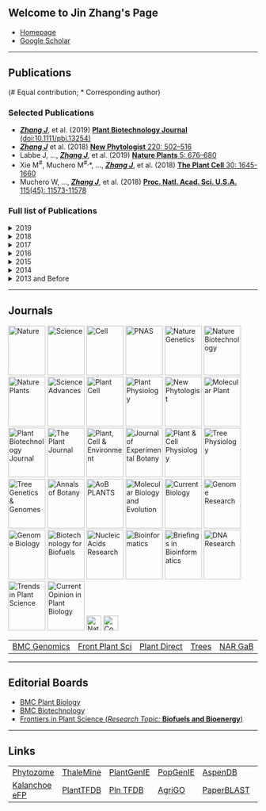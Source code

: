 ## Welcome to Jin Zhang's Page

+ [Homepage](https://www.ornl.gov/staff-profile/jin-zhang)
+ [Google Scholar](https://scholar.google.com/citations?hl=en&user=U-I2QKsAAAAJ&view_op=list_works&sortby=pubdate)


----
## Publications
(\# Equal contribution; \* Corresponding author)

### Selected Publications
+ ***<u>Zhang J</u>***, et al. (2019) [**Plant Biotechnology Journal** (doi:10.1111/pbi.13254)](https://onlinelibrary.wiley.com/doi/full/10.1111/pbi.13254)
+ ***<u>Zhang J</u>*** et al.  (2018) [**New Phytologist** 220: 502–516](https://nph.onlinelibrary.wiley.com/doi/full/10.1111/nph.15297)
+ Labbe J, ..., ***<u>Zhang J</u>***, et al. (2019) [**Nature Plants** 5: 676–680](https://www.nature.com/articles/s41477-019-0469-x)
+ Xie M<sup>#</sup>, Muchero M<sup>#,</sup>\*, ..., ***<u>Zhang J</u>***, et al. (2018) [**The Plant Cell** 30: 1645-1660](http://www.plantcell.org/content/30/7/1645)
+ Muchero W, ..., ***<u>Zhang J</u>***, et al. (2018) [**Proc. Natl. Acad. Sci. U.S.A.** 115(45): 11573-11578](https://www.pnas.org/content/115/45/11573)

### Full list of Publications
<details>
  <summary> 2019 </summary>

<ul>
<li><strong><u><i>Zhang J</i></u></strong>, et al. (2019) Overexpression of a <i>Prefoldin β</i> subunit gene reduces biomass recalcitrance in the bioenergy crop <i>Populus</i>. <a href="https://onlinelibrary.wiley.com/doi/full/10.1111/pbi.13254"><b>Plant Biotechnology Journal</b> (doi:10.1111/pbi.13254)</a> (IF2018 = 6.840)</li>
<li>Labbe J, ..., <strong><u><i>Zhang J</i></u></strong>, et al. (2019) Mediation of plant-mycorrhizal interaction by a lectin receptor-like kinase. <a href="https://www.nature.com/articles/s41477-019-0469-x"><b>Nature Plants</b> 5: 676–680</a> (IF2018 = 13.297) </li>
<li><strong><u><i>Zhang J</i></u></strong>, et al. (2019) Molecular response of poplar to single and combined ozone and drought. <a href="https://www.sciencedirect.com/science/article/pii/S0048969718345510"><b>Science of the Total Environment</b> 655: 1364-1375</a>. (IF2018 = 5.589) </li>
<li><strong><u><i>Zhang J</i></u></strong>, et al. (2019) Overexpression of a serine hydroxymethyltransferase increases biomass production and reduces recalcitrance in the bioenergy crop <i>Populus</i>. <a href="https://pubs.rsc.org/en/content/articlelanding/2019/se/c8se00471d#!divAbstract"><b>Sustainable Energy & Fuels</b> 3(1): 195-207</a> (IF2018 = 4.912) </li>
<li><strong><u><i>Zhang J</i></u></strong>, et al. (2019) Agronomic performance of 27 <i>Populus</i> clones evaluated after two 3-year coppice rotations in Henan, China. <a href=""><b>Global Change Biology Bioenergy</b> </a> (in revision) (IF2018 = 4.849) </li>
<li>Jia H<sup>#</sup>, <strong><u><i>Zhang J</i></u></strong><sup>#,</sup>*, Li J<sup>#</sup>, et al. (2019) Genome-wide transcriptomic analysis of a desert willow, <i>Salix psammophila</i>, reveals the function of hub genes <i>SpMDP1</i> and <i>SpWRKY33</i> in drought tolerance. <a href="https://bmcplantbiol.biomedcentral.com/articles/10.1186/s12870-019-1900-1"><b>BMC Plant Biology</b> 19: 356</a> (Co-first author, Corresponding author) (IF2018 = 3.670) </li>
<li>Liu B, Hu J, <strong><u><i>Zhang J</i></u></strong>* (2019) Evolutionary divergence of duplicated <i>Hsf</i> genes in <i>Populus</i>. <a href="https://www.mdpi.com/2073-4409/8/5/438"><b>Cells</b> 8(5), 438</a> (Corresponding author) (IF2018 = 5.656) </li>
<li>Li W, Wan X, Yu J, Wang K, <strong><u><i>Zhang J</i></u></strong>* (2019) Genome-wide identification, classification and expression analysis of the <i>Hsf</i> gene family in Carnation (<i>Dianthus caryophyllus</i>) <a href="https://www.mdpi.com/1422-0067/20/20/5233"><b>International Journal of Molecular Sciences</b> 20: 5233</a> (Corresponding author) (IF2018 = 4.183) </li>
<li>Jia H<sup>#</sup>, Li J<sup>#</sup>, <strong><u><i>Zhang J</i></u></strong>, et al. (2019) The <i>Salix psammophila SpRLCK1</i> involved in drought and salt tolerance. <a href="https://www.sciencedirect.com/science/article/abs/pii/S0981942819303948"><b>Plant Physiology and Biochemistry</b> 144: 222-233</a> (IF2018 = 3.404) </li>
<li>Xie M, <strong><u><i>Zhang J</i></u></strong>, et al. (2019) Identification of functional single nucleotide polymorphism of <i>Populus PtrEPSP-TF</i> and determination of its transcriptional effect. <a href=""><b>Plant Direct</b> </a> (In Press) </li>
<li>Chang E, <strong><u><i>Zhang J</i></u></strong>, et al. (2019) <i>De novo</i> characterization of the <i>Platycladus orientalis</i> transcriptome and analysis of photosynthesis-related genes during aging. <a href="https://www.mdpi.com/1999-4907/10/5/393"><b>Forests</b> 10(5): 393</a> (IF2018 = 2.116) </li>

</ul>
</details>
 
<details>
  <summary> 2018 </summary>

<ul>
<li><strong><u><i>Zhang J</i></u></strong> et al.  (2018) Genome-wide association studies and expression-based quantitative trait loci analyses reveal roles of HCT2 in caffeoylquinic acid biosynthesis and its regulation by defense-responsive transcription factors in <i>Populus</i>. <a href="https://nph.onlinelibrary.wiley.com/doi/full/10.1111/nph.15297"><b>New Phytologist</b> 220: 502–516</a> (IF2018 = 7.299)</li>
<li>Xie M<sup>#</sup>, Muchero M<sup>#,</sup>*, Bryan A, Yee K, Guo H, <strong><u><i>Zhang J</i></u></strong>, et al. (2018) A 5-enolpyruvylshikimate 3-phosphate synthase functions as a transcriptional repressor in <i>Populus</i>. <a href="http://www.plantcell.org/content/30/7/1645"><b>The Plant Cell</b> 30: 1645-1660</a> (IF2018 = 8.631)</li>
<li>Muchero W, Sondreli K, Chen J, Urbanowicz B, <strong><u><i>Zhang J</i></u></strong>, et al. (2018) Association mapping, transcriptomics, and transient expression identify candidate genes mediating plant-pathogen interactions in a tree. <a href="https://www.pnas.org/content/115/45/11573"><b>Proc. Natl. Acad. Sci. U.S.A.</b> 115(45): 11573-11578</a> (IF2018 = 9.580)</li>
<li><strong><u><i>Zhang J</i></u></strong>, et al. (2018) Recent advances in the transcriptional regulation of the secondary cell wall biosynthesis pathway in woody plants. <a href="https://www.frontiersin.org/articles/10.3389/fpls.2018.01535/full"><b>Frontiers in Plant Science</b> 9: 1535</a> (IF2018 = 4.106)</li>
<li><strong><u><i>Zhang J</i></u></strong><sup>#</sup>, Li Y<sup>#</sup>, et al. (2018). Characterization of the <i>Populus Rab</i> family genes and the function of *PtRabE1b* in salt tolerance. <a href="https://bmcplantbiol.biomedcentral.com/articles/10.1186/s12870-018-1342-1"><b>BMC Plant Biology</b> 18(1): 124</a> (IF2018 = 3.670)</li>
<li><strong><u><i>Zhang J</i></u></strong><sup>#</sup>, Chen J<sup>#</sup>, Wang L<sup>#</sup>, et al. (2018) AtBET5 is essential for exine pattern formation and apical meristem organization in <i>Arabidopsis</i>. <a href="https://www.sciencedirect.com/science/article/pii/S0168945218303728"><b>Plant Science</b> 274: 231-241</a> (IF2018 = 3.785)</li>
<li><strong><u><i>Zhang J</i></u></strong><sup>#</sup>, Zhan T<sup>#</sup>, et al. (2018) Whole-genome resequencing reveals molecular mechanisms of biomass changes in 11-year-old <i>Bt</i> transgenic poplar. <a href="https://link.springer.com/article/10.1007/s00468-018-1737-5"><b>Trees – Structure and Function</b> 32: 1609-1620</a> (IF2018 = 1.799)</li>
<li>Bryan A<sup>#</sup>, <strong><u><i>Zhang J</i></u></strong><sup>#</sup>, et al. (2018). A variable polyglutamine repeat affects subcellular localization and regulatory activity of a <i>Populus</i> ANGUSTIFOLIA protein. <a href="http://www.g3journal.org/cgi/pmidlookup?view=long&pmid=29884614"><b>G3-Genes Genomes Genetics</b> 8: 2631-2641</a> (Co-first author) (IF2018 = 2.630)</li>
<li>Liu B<sup>#</sup>, <strong><u><i>Zhang J</i></u></strong><sup>#</sup>, et al. (2018) <i>PtWOX11</i> acts as master regulator conducting the expression of key transcription factors to induce <i>de novo</i> shoot organogenesis in poplar. <a href="https://link.springer.com/article/10.1007%2Fs11103-018-0786-x"><b>Plant Molecular Biology</b> 98: 389-406</a> (Co-first author) (IF2018 = 3.928)</li>
<li>Li J<sup>#</sup>, <strong><u><i>Zhang J</i></u></strong><sup>#</sup>, Jia H<sup>#</sup>, et al. (2018). The <i>WUSCHEL-related homeobox 5a</i> (<i>PtoWOX5a</i>) is involved in adventitious root development in poplar. <a href="https://academic.oup.com/treephys/article-lookup/doi/10.1093/treephys/tpx118"><b>Tree Physiology</b> 38(1): 139-153</a>
 (Co-first author) (IF2018 = 3.477)</li>
<li>Li J<sup>#</sup>, <strong><u><i>Zhang J</i></u></strong><sup>#</sup>, et al. (2018) Genome-wide characterization of the <i>sHsp</i> gene family in <i>Salix suchowensis</i> reveals its functions under different abiotic stresses. <a href="https://www.mdpi.com/1422-0067/19/10/3246"><b>International Journal of Molecular Sciences</b> 19(10): 3246</a> (Co-first author) (IF2018 = 4.183)</li>
<li>Xie M, <strong><u><i>Zhang J</i></u></strong>, et al. (2018) Regulation of lignin biosynthesis and its role in growth-defense tradeoffs. <a href="https://www.frontiersin.org/articles/10.3389/fpls.2018.01427/full"><b>Frontiers in Plant Science</b> 9: 1427</a> (IF2018 = 4.106)</li>
<li>Li J<sup>#</sup>, Jia H<sup>#</sup>, <strong><u><i>Zhang J</i></u></strong>, et al. (2018) Genome-wide characterization of <i>protein phosphatase 2C</i> genes in <i>Populus euphratica</i> and their expression profiling under multiple abiotic stresses. <a href="https://link.springer.com/article/10.1007/s11295-018-1291-8"><b>Tree Genetics & Genomes</b> 14: 80</a> (IF2018 = 1.862)</li>
<li>Chang E, Deng N, <strong><u><i>Zhang J</i></u></strong>, et al. (2018). Proteome-level analysis of metabolism-and stress-related proteins during seed dormancy and germination in <i>Gnetum parvifolium</i>. <a href="https://pubs.acs.org/doi/10.1021/acs.jafc.7b05001"><b>Journal of Agricultural and Food Chemistry</b> 66(11): 3019-3029</a> (IF2018 = 3.571)</li>
<li>Wang L<sup>#</sup>, Zhang X<sup>#</sup>, <strong><u><i>Zhang J</i></u></strong>, et al. (2018). Proteomic analysis and identification of possible allergenic proteins in mature pollen of <i>Populus tomentosa</i>. <a href="https://www.mdpi.com/1422-0067/19/1/250"><b>International Journal of Molecular Sciences</b> 19(1): E250</a> (IF2018 = 4.183)</li>
<li>Tuskan G, ..., <strong><u><i>Zhang J</i></u></strong>, et al. (2018) Defining the genetic components of callus formation: A GWAS approach. <a href="https://journals.plos.org/plosone/article?id=10.1371/journal.pone.0202519"><b>PLoS One</b> 13(8): e0202519</a> (IF2018 = 2.776)</li>
<li>Li J, Jia H, <strong><u><i>Zhang J</i></u></strong>, et al. (2018) Effect of overexpression of <i>Populus tomentosa WUSCHEL-related homeobox 4</i> (<i>PtoWOX4a</i>) on the secondary growth of poplar. <a href="http://www.linyekexue.net/EN/10.11707/j.1001-7488.20180206"><b>Scientia Silvae Sinicae</b> 54(2): 52-59</a> (in Chinese) </li>

</ul>
</details>

<details>
  <summary> 2017 </summary>

<ul>
<li>Chen J<sup>#</sup>, <strong><u><i>Zhang J</i></u></strong><sup>#</sup>, et al. (2017). Integrated regulatory network reveals the early salt tolerance mechanism of <i>Populus euphratica</i>. <a href="https://www.nature.com/articles/s41598-017-05240-0"><b>Scientific Reports</b> 7(1): 6769</a>
 (Co-first author) (IF2017 = 4.122)</li>
<li>Hu J<sup>#</sup>, <strong><u><i>Zhang J</i></u></strong><sup>#</sup>, et al. (2017). An empirical assessment of transgene flow from a <i>Bt</i> transgenic poplar plantation. <a href="https://journals.plos.org/plosone/article?id=10.1371/journal.pone.0170201"><b>PLoS One</b> 12(1): e0170201</a> (Co-first author) (IF2017 = 2.766)</li>
<li>Tian F, Chang E, Li Y, Sun P, Hu J, <strong><u><i>Zhang J</i></u></strong>* (2017). Expression and integrated network analyses revealed functional divergence of NHX-type Na<sup>+</sup>/H<sup>+</sup> exchanger genes in poplar. <a href="https://www.nature.com/articles/s41598-017-02894-8"><b>Scientific Reports</b> 7(1): 2607</a> (Corresponding author) (IF2017 = 4.122)</li>
<li>Yao X, <strong><u><i>Zhang J</i></u></strong>, et al. (2017). <i>Platycladus orientalis</i> PoKub3 is involved in abiotic stress responses in transgenic <i>Arabidopsis</i>. <a href="https://link.springer.com/article/10.1007/s12374-016-0557-7"><b>Journal of Plant Biology</b> 60(4): 322-334</a> (IF2017 = 1.459)</li>
<li>Chang E, <strong><u><i>Zhang J</i></u></strong>, et al. (2017). Transcriptome differences between 20- and 3,000-year-old <i>Platycladus orientalis</i> reveal that ROS are involved in senescence regulation. <a href="https://www.sciencedirect.com/science/article/pii/S0717345817300404"><b>Electronic Journal of Biotechnology</b> 29: 68-77</a> (IF2017 = 1.881)</li>
<li>Macaya-Sanz D, ..., <strong><u><i>Zhang J</i></u></strong>, et al. (2017) Agronomic performance of <i>Populus deltoides</i> trees engineered for biofuel production. <a href="https://biotechnologyforbiofuels.biomedcentral.com/articles/10.1186/s13068-017-0934-6"><b>Biotechnology for Biofuels</b> 10(1): 253</a> (IF2017 = 5.497)</li>
<li>Li Y, <strong><u><i>Zhang J</i></u></strong>, et al. (2015) Expression and functional analysis of <i>ROP</i> gene family in <i>Populus</i>. <a href="https://search.proquest.com/openview/1bbb894b08082aee503166798df05bce/1?pq-origsite=gscholar&cbl=2049649"><b>Forest Research</b> 30(1): 1-9</a> (in Chinese)</li>
<li>Zhang X, ..., <strong><u><i>Zhang J</i></u></strong>, et al. (2017) Differences in pollen germination and allergenic proteins among different <i>Populus</i> germplasms. <a href="http://www.linyekexue.net/EN/abstract/abstract7543.shtml"><b>Scientia Silvae Sinicae</b> 53(2): 54-64</a> (in Chinese) </li>

</ul>
</details>

<details>
  <summary> 2016 </summary>

<ul>
<li><strong><u><i>Zhang J</i></u></strong><sup>#,</sup>*, Jia H<sup>#</sup>, et al. (2016). Molecular evolution and expression divergence of the <i>Populus euphratica Hsf</i> genes provide insight into the stress acclimation of desert poplar. <a href="https://www.nature.com/articles/srep30050"><b>Scientific Reports</b> 6: 30050</a> (Corresponding author) (IF2016 = 4.259)</li>
<li>Li J<sup>#</sup>, <strong><u><i>Zhang J</i></u></strong><sup>#,</sup>*, et al. (2016). The <i>Populus trichocarpa PtHSP17.8</i> involved in heat and salt stress tolerances. <a href="https://link.springer.com/article/10.1007%2Fs00299-016-1973-3"><b>Plant Cell Reports</b> 35(8): 1587-1599</a> (Co-first author, Corresponding author) (IF2016 = 2.869)</li>
<li>Zhang X<sup>#</sup>, <strong><u><i>Zhang J</i></u></strong><sup>#,</sup>*, et al. (2016). Comparative proteomic analysis of mature pollen in triploid and diploid <i>Populus deltoides</i>. <a href="https://www.mdpi.com/1422-0067/17/9/1475"><b>International Journal of Molecular Sciences</b> 17(9): 1475</a> (Co-first author, Corresponding author) (IF2016 = 3.226)</li>
<li>Jia H<sup>#</sup>, Li J<sup>#</sup>, <strong><u><i>Zhang J</i></u></strong>, et al. (2016). Genome-wide survey and expression analysis of the stress-associated protein gene family in desert poplar, <i>Populus euphratica</i>. <a href="https://link.springer.com/article/10.1007/s11295-016-1033-8"><b>Tree Genetics & Genomes</b> 12(4): 78</a> (IF2016 = 1.624)</li>
<li>Li J<sup>#</sup>, Jia H<sup>#</sup>, Han X, <strong><u><i>Zhang J</i></u></strong>, et al. (2016). Selection of reliable reference genes for gene expression analysis under abiotic stresses in the desert biomass willow, <i>Salix psammophila</i>. <a href="https://www.frontiersin.org/articles/10.3389/fpls.2016.01505/full"><b>Frontiers in Plant Science</b> 7: 1505</a> (IF2016 = 4.291)</li>
<li>Jia H, ..., <strong><u><i>Zhang J</i></u></strong>, et al. (2016). <i>De novo</i> transcriptome assembly, development of EST-SSR markers and population genetic analyses for the desert biomass willow, <i>Salix psammophila</i>. <a href="https://www.nature.com/articles/srep39591"><b>Scientific Reports</b> 6: 39591</a>
 (IF2016 = 4.259) </li>

</ul>
</details>

<details>
  <summary> 2015 </summary>

<ul>
<li><strong><u><i>Zhang J</i></u></strong>, et al. (2015). <i>Hsf</i> and <i>Hsp</i> gene families in <i>Populus</i>: genome-wide identification, organization and correlated expression during development and in stress responses. <a href="https://bmcgenomics.biomedcentral.com/articles/10.1186/s12864-015-1398-3"><b>BMC Genomics</b> 16(1): 181</a> (IF2015 = 3.867)</li>
<li><strong><u><i>Zhang J</i></u></strong><sup>#</sup>, Li Y<sup>#</sup>, et al. (2015). The heat shock factor gene family in <i>Salix suchowensis</i>: a genome-wide survey and expression profiling during development and abiotic stresses. <a href="https://www.frontiersin.org/articles/10.3389/fpls.2015.00748/full"><b>Frontiers in Plant Science</b> 6: 748</a> (IF2015 = 4.495)</li>
<li><strong><u><i>Zhang J</i></u></strong><sup>#</sup>, Wu L<sup>#</sup>, et al. (2015). Proteomic analysis and candidate allergenic proteins in <i>Populus deltoides</i> CL. ‘2KEN8’ mature pollen. <a href="https://www.frontiersin.org/articles/10.3389/fpls.2015.00548/full"><b>Frontiers in Plant Science</b> 6: 548</a> (IF2015 = 4.495)</li>
<li>Zhao T<sup>#</sup>, <strong><u><i>Zhang J</i></u></strong><sup>#</sup>, et al. (2015). Expression and functional analysis of WRKY transcription factors in Chinese wild hazel, <i>Corylus heterophylla</i> Fisch. <a href="https://journals.plos.org/plosone/article?id=10.1371/journal.pone.0135315"><b>PLoS One</b> 10(8): e0135315</a>
 (Co-first author) (IF2015 = 3.057)</li>
<li>Tian F, ..., <strong><u><i>Zhang J</i></u></strong>*, Hu J* (2015). <i>Aldehyde dehydrogenase</i> gene superfamily in <i>Populus</i>: organization and expression divergence between paralogous gene pairs. <a href="https://journals.plos.org/plosone/article?id=10.1371/journal.pone.0124669"><b>PLoS One</b> 10(4): e0124669</a> (Corresponding author) (IF2015 = 3.057)</li>
<li>Tian F, ..., <strong><u><i>Zhang J</i></u></strong>*, Hu J* (2015). Genome-wide identification, classification, and expression analysis of <i>14-3-3</i> gene family in <i>Populus</i>. <a href="https://journals.plos.org/plosone/article?id=10.1371/journal.pone.0123225"><b>PLoS One</b> 10(4): e0123225</a> (Corresponding author) (IF2015 = 3.057)</li>
<li>Shu W, ..., <strong><u><i>Zhang J</i></u></strong>, et al. (2015). A <i>Populus TIR1</i> gene family survey reveals differential expression patterns and responses to 1-naphthaleneacetic acid and stress treatments. <a href="https://www.frontiersin.org/articles/10.3389/fpls.2015.00719/full"><b>Frontiers in Plant Science</b> 6: 126</a> (IF2015 = 4.495)</li>
<li>Li J, <strong><u><i>Zhang J</i></u></strong>, et al. (2015) The effects of <i>AtFBDL1</i> on apical meristematic growth of <i>Arabidopsis thaliana</i>. <a href="https://search.proquest.com/openview/30693504af2542aba2212f479956487e/1?pq-origsite=gscholar&cbl=2049649"><b>Forest Research</b> 28(1):1-7</a> (in Chinese) </li>

</ul>
</details>

<details>
  <summary> 2014 </summary>

<ul>
<li>Chen X<sup>#</sup>, <strong><u><i>Zhang J</i></u></strong><sup>#</sup>, et al. (2014). Transcriptome sequencing and identification of cold tolerance genes in hardy <i>Corylus</i> species (<i>C. heterophylla</i> Fisch) floral buds. <a href="https://journals.plos.org/plosone/article?id=10.1371/journal.pone.0108604"><b>PLoS One</b> 9(9): e108604</a> (Co-first author) (IF2014 = 3.234)</li>
<li>Liu B, <strong><u><i>Zhang J</i></u></strong>, et al. (2014) A survey of <i>Populus PIN-FORMED</i> family genes reveals their diversified expression patterns. <a href="https://academic.oup.com/jxb/article-lookup/doi/10.1093/jxb/eru129"><b>Journal of Experimental Botany</b> 65(9): 2437-2448</a> (IF2014 = 5.526)</li>
<li>Liu B, Wang L, <strong><u><i>Zhang J</i></u></strong>, et al. (2014) <i>WUSCHEL-related Homeobox</i> genes in <i>Populus tomentosa</i>: diversified expression patterns and a functional similarity in adventitious root formation. <a href="https://bmcgenomics.biomedcentral.com/articles/10.1186/1471-2164-15-296"><b>BMC Genomics</b> 15(1): 296</a> (IF2014 = 3.986)</li>
<li>Tian F<sup>#</sup>, Gong J<sup>#</sup>, <strong><u><i>Zhang J</i></u></strong>, et al. (2014) Overexpression of monoubiquitin improves photosynthesis in transgenic tobacco plants following high temperature stress. <a href="https://www.sciencedirect.com/science/article/pii/S0168945214000508?via%3Dihub"><b>Plant Science</b> 226: 92-100</a> (IF2014 = 3.607)</li>
<li><strong><u><i>Zhang J</i></u></strong>, et al. (2014) Expression analysis of class I <i>Clp</i> gene families in poplar. <a href=""><b>Journal of Nuclear Agricultural Sciences</b> 28(5): 777-783</a> (in Chinese)</li>
<li><strong><u><i>Zhang J</i></u></strong>, et al. (2014) Expression and functional analysis of <i>CDPK</i> gene family in <i>Populus</i>. <a href=""><b>Forest Research</b> 27(5):604-611</a> (in Chinese) </li>

</ul>
</details>

<details>
  <summary> 2013 and Before </summary>

<ul>
<li><strong><u><i>Zhang J</i></u></strong>, et al. (2013) Genome-wide analysis of the <i>Populus Hsp90</i> gene family reveals differential expression pattern, localization, and heat stress responses. <a href="https://bmcgenomics.biomedcentral.com/articles/10.1186/1471-2164-14-532"><b>BMC Genomics</b> 14(1): 532</a> (IF2013 = 4.041)</li>
<li>Tian F, Gong J, <strong><u><i>Zhang J</i></u></strong>, et al. (2013) Enhanced stability of thylakoid membrane proteins and antioxidant competence contribute to drought stress resistance in the <i>tasg1</i> wheat stay-green mutant. <a href="https://academic.oup.com/jxb/article-lookup/doi/10.1093/jxb/ert004"><b>Journal of Experimental Botany</b> 64(6): 1509-1520</a> (IF2013 = 5.794)</li>
<li><strong><u><i>Zhang J</i></u></strong>, et al. (2012) Manipulation of monoubiquitin improves salt tolerance in transgenic tobacco. <a href="https://onlinelibrary.wiley.com/doi/full/10.1111/j.1438-8677.2011.00512.x"><b>Plant Biology</b> 14(2):315-324</a> (IF2012 = 2.320)</li>
<li>Li F, ..., <strong><u><i>Zhang J</i></u></strong>, et al. (2011) Drought tolerance through over-expression of the expansin gene <i>TaEXPB23</i> in transgenic tobacco. <a href="https://www.sciencedirect.com/science/article/pii/S0176161711000629"><b>Journal of Plant Physiology</b> 168(9): 960-966</a> (IF2011 = 2.791)</li>
<li>Wang G, Li F, <strong><u><i>Zhang J</i></u></strong>, et al. (2010) Overaccumulation of glycine betaine enhances tolerance of the photosynthetic apparatus to drought and heat stress in wheat. <a href="https://link.springer.com/article/10.1007/s11099-010-0006-7"><b>Photosynthetica</b> 48(1): 30-41</a> (IF2010 = 1.016)</li>
<li>Wang G, ..., <strong><u><i>Zhang J</i></u></strong>, et al. (2010) Improvement of heat and drought photosynthetic tolerance in wheat by overaccumulation of glycinebetaine. <a href="https://link.springer.com/article/10.1007/s11816-010-0139-y"><b>Plant Biotechnology Reports</b> 4(3): 213-222</a> (IF2010 = 1.119)</li>
<li>Guo Q<sup>#</sup>, <strong><u><i>Zhang J</i></u></strong><sup>#</sup>***, et al. (2008) Drought tolerance through overexpression of monoubiquitin in transgenic tobacco. <a href="https://www.sciencedirect.com/science/article/pii/S0176161707002738"><b>Journal of Plant Physiology</b> 165(16):1745-1755</a> (Co-first author) (IF2008 = 2.437) </li>

</ul>
</details>

----
## Journals
[<img src="https://github.com/JinZhang123/test_jinzhang.github.com/raw/master/Image/Nature_cover.png" img title="Nature" height="100px" width="75px"/>](https://www.nature.com)
[<img src="https://github.com/JinZhang123/test_jinzhang.github.com/raw/master/Image/Science_cover.png" img title="Science" height="100px" width="75px"/>](https://www.sciencemag.org/)
[<img src="https://github.com/JinZhang123/test_jinzhang.github.com/raw/master/Image/Cell_cover.png" img title="Cell" height="100px" width="75px"/>](https://www.cell.com)
[<img src="https://github.com/JinZhang123/test_jinzhang.github.com/raw/master/Image/PNAS_cover.png" img title="PNAS" height="100px" width="75px"/>](https://www.pnas.org)
[<img src="https://github.com/JinZhang123/test_jinzhang.github.com/raw/master/Image/NG_cover.png" img title="Nature Genetics" height="100px" width="75px"/>](https://www.nature.com/ng/)
[<img src="https://github.com/JinZhang123/test_jinzhang.github.com/raw/master/Image/NBT_cover.png" img title="Nature Biotechnology" height="100px" width="75px"/>](https://www.nature.com/nbt/)
[<img src="https://github.com/JinZhang123/test_jinzhang.github.com/raw/master/Image/NP_cover.png" img title="Nature Plants" height="100px" width="75px"/>](https://www.nature.com/nplants/)
[<img src="https://github.com/JinZhang123/test_jinzhang.github.com/raw/master/Image/ScienceAdvances_cover.png" img title="Science Advances" height="100px" width="75px"/>](https://advances.sciencemag.org/)
[<img src="https://github.com/JinZhang123/test_jinzhang.github.com/raw/master/Image/PC_cover.png" img title="Plant Cell" height="100px" width="75px"/>](https://www.plantcell.org)
[<img src="https://github.com/JinZhang123/test_jinzhang.github.com/raw/master/Image/PP_cover.png" img title="Plant Physiology" height="100px" width="75px"/>](https://www.plantphysiol.org)
[<img src="https://github.com/JinZhang123/test_jinzhang.github.com/raw/master/Image/NewPhytol_cover.png" img title="New Phytologist" height="100px" width="75px"/>](https://nph.onlinelibrary.wiley.com/journal/14698137)
[<img src="https://github.com/JinZhang123/test_jinzhang.github.com/raw/master/Image/MP_cover.png" img title="Molecular Plant" height="100px" width="75px"/>](https://www.cell.com/molecular-plant/home)
[<img src="https://github.com/JinZhang123/test_jinzhang.github.com/raw/master/Image/PBJ_cover.png" img title="Plant Biotechnology Journal" height="100px" width="75px"/>](https://onlinelibrary.wiley.com/journal/14677652)
[<img src="https://github.com/JinZhang123/test_jinzhang.github.com/raw/master/Image/PJ_cover.png" img title="The Plant Journal" height="100px" width="75px"/>](https://onlinelibrary.wiley.com/journal/1365313x)
[<img src="https://github.com/JinZhang123/test_jinzhang.github.com/raw/master/Image/PCE_cover.png" img title="Plant, Cell & Environment" height="100px" width="75px"/>](https://onlinelibrary.wiley.com/journal/13653040)
[<img src="https://github.com/JinZhang123/test_jinzhang.github.com/raw/master/Image/JXB_cover.png" img title="Journal of Experimental Botany" height="100px" width="75px"/>](https://academic.oup.com/jxb)
[<img src="https://github.com/JinZhang123/test_jinzhang.github.com/raw/master/Image/PCP_cover.png" img title="Plant & Cell Physiology" height="100px" width="75px"/>](https://academic.oup.com/pcp)
[<img src="https://github.com/JinZhang123/test_jinzhang.github.com/raw/master/Image/TP_cover.png" img title="Tree Physiology" height="100px" width="75px"/>](https://academic.oup.com/treephys)
[<img src="https://github.com/JinZhang123/test_jinzhang.github.com/raw/master/Image/TGG_cover.png" img title="Tree Genetics & Genomes" height="100px" width="75px"/>](https://link.springer.com/journal/11295)
[<img src="https://github.com/JinZhang123/test_jinzhang.github.com/raw/master/Image/AoB_cover.png" img title="Annals of Botany" height="100px" width="75px"/>](https://academic.oup.com/aob?searchresult=1)
[<img src="https://github.com/JinZhang123/test_jinzhang.github.com/raw/master/Image/AoBP_cover.png" img title="AoB PLANTS" height="100px" width="75px"/>](https://academic.oup.com/aobpla?searchresult=1)
[<img src="https://github.com/JinZhang123/test_jinzhang.github.com/raw/master/Image/MBE_cover.png" img title="Molecular Biology and Evolution" height="100px" width="75px"/>](https://academic.oup.com/mbe)
[<img src="https://github.com/JinZhang123/test_jinzhang.github.com/raw/master/Image/CB_cover.png" img title="Current Biology" height="100px" width="75px"/>](https://www.cell.com/current-biology/home)
[<img src="https://github.com/JinZhang123/test_jinzhang.github.com/raw/master/Image/GR_cover.png" img title="Genome Research" height="100px" width="75px"/>](https://genome.cshlp.org)
[<img src="https://github.com/JinZhang123/test_jinzhang.github.com/raw/master/Image/GB_cover.png" img title="Genome Biology" height="100px" width="75px"/>](https://genomebiology.biomedcentral.com/)
[<img src="https://github.com/JinZhang123/test_jinzhang.github.com/raw/master/Image/BfB_cover.png" img title="Biotechnology for Biofuels" height="100px" width="75px"/>](https://biotechnologyforbiofuels.biomedcentral.com/)
[<img src="https://github.com/JinZhang123/test_jinzhang.github.com/raw/master/Image/NAR_cover.png" img title="Nucleic Acids Research" height="100px" width="75px"/>](https://academic.oup.com/nar)
[<img src="https://github.com/JinZhang123/test_jinzhang.github.com/raw/master/Image/Bioinformatics_cover.png" img title="Bioinformatics" height="100px" width="75px"/>](https://academic.oup.com/bioinformatics?searchresult=1)
[<img src="https://github.com/JinZhang123/test_jinzhang.github.com/raw/master/Image/BiB_cover.png" img title="Briefings in Bioinformatics" height="100px" width="75px"/>](https://academic.oup.com/bib?searchresult=1)
[<img src="https://github.com/JinZhang123/test_jinzhang.github.com/raw/master/Image/DNAr_cover.png" img title="DNA Research" height="100px" width="75px"/>](https://academic.oup.com/dnaresearch)
[<img src="https://github.com/JinZhang123/test_jinzhang.github.com/raw/master/Image/TiPS_cover.png" img title="Trends in Plant Science" height="100px" width="75px"/>](https://www.cell.com/trends/plant-science/home)
[<img src="https://github.com/JinZhang123/test_jinzhang.github.com/raw/master/Image/CoPB_cover.png" img title="Current Opinion in Plant Biology" height="100px" width="75px"/>](https://www.sciencedirect.com/journal/current-opinion-in-plant-biology)
[<img src="https://media.springernature.com/full/nature-cms/uploads/product/ncomms/header-aa7f836a57fbef4ef15c560ab4ce386f.svg" img title="Nature Communications" height="30px" />](https://www.nature.com/ncomms)
[<img src="https://media.springernature.com/full/nature-cms/uploads/product/commsbio/header-4825c736f2454a5e95e350335a4dbf72.svg" img title="Communications Biology" height="30px" />](https://www.nature.com/commsbio/)

<table>
  <tr>
    <td><a href="https://bmcgenomics.biomedcentral.com/">BMC Genomics</a></td>
    <td><a href="https://www.frontiersin.org/journals/plant-science/">Front Plant Sci</a></td>
    <td><a href="https://onlinelibrary.wiley.com/journal/24754455/">Plant Direct</a></td>
    <td><a href="https://link.springer.com/journal/468">Trees</a></td>
    <td><a href="https://academic.oup.com/nargab?searchresult=1">NAR GaB</a></td>
   </tr>    
</table>

----
## Editorial Boards
+ [BMC Plant Biology](https://bmcplantbiol.biomedcentral.com)
+ [BMC Biotechnology](https://bmcbiotechnol.biomedcentral.com)
+ [Frontiers in Plant Science (*Research Topic:* **Biofuels and Bioenergy**)](https://www.frontiersin.org/research-topics/10844/biofuels-and-bioenergy)

----
## Links
<table>
  <tr>
    <td><a href="https://phytozome.jgi.doe.gov/pz/portal.html#/">Phytozome</a></td>
    <td><a href="https://apps.araport.org/thalemine/begin.do">ThaleMine</a></td>
    <td><a href="https://plantgenie.org/">PlantGenIE</a></td>
    <td><a href="http://popgenie.org/">PopGenIE</a></td>
    <td><a href="http://aspendb.uga.edu/">AspenDB</a></td>
    <td><a href="http://aspwood.popgenie.org/aspwood-v3.0/">AspWood</a></td>
  </tr>     
  <tr>
    <td><a href="http://bar.utoronto.ca/efp_kalanchoe/cgi-bin/efpWeb.cgi/">Kalanchoe eFP</a></td>
    <td><a href="http://planttfdb.gao-lab.org/">PlantTFDB</a></td>
    <td><a href="http://plntfdb.bio.uni-potsdam.de/v3.0/">Pln TFDB</a></td>
    <td><a href="http://systemsbiology.cau.edu.cn/agriGOv2/">AgriGO</a></td>
    <td><a href="http://papers.genomics.lbl.gov/cgi-bin/litSearch.cgi">PaperBLAST</a></td>
    <td><a href="https://genomevolution.org/coge/">CoGe</a></td>    
   </tr>    
</table>

